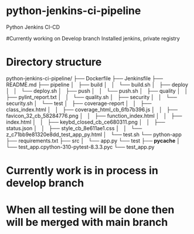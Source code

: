 # python-jenkins-ci-pipeline
Python Jenkins CI-CD

#Currently working on Develop branch
Installed jenkins, private registry

# Directory structure
python-jenkins-ci-pipeline/
├── Dockerfile
├── Jenkinsfile
├── README.md
├── pipeline
│   ├── build
│   │   └── build.sh
│   ├── deploy
│   │   └── deploy.sh
│   ├── push
│   │   └── push.sh
│   ├── quality
│   │   ├── pylint_report.txt
│   │   └── quality.sh
│   ├── security
│   │   └── security.sh
│   └── test
│       ├── coverage-report
│       │   ├── class_index.html
│       │   ├── coverage_html_cb_6fb7b396.js
│       │   ├── favicon_32_cb_58284776.png
│       │   ├── function_index.html
│       │   ├── index.html
│       │   ├── keybd_closed_cb_ce680311.png
│       │   ├── status.json
│       │   ├── style_cb_8e611ae1.css
│       │   └── z_c71bb9e81320e8dd_test_app_py.html
│       └── test.sh
└── python-app
    ├── requirements.txt
    ├── src
    │   └── app.py
    └── test
        ├── __pycache__
        │   └── test_app.cpython-310-pytest-8.3.3.pyc
        └── test_app.py

# Currently work is in process in develop branch 
# When all testing will be done then will be merged with main branch
